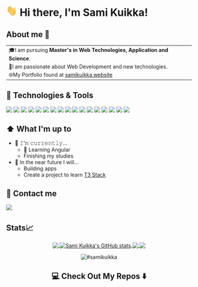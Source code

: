 # <img src="https://raw.githubusercontent.com/samikuikka/samikuikka/master/wave.gif" width="30px" height="30px" /> Hi there, I'm Sami Kuikka! 

## About me 🤖


<table>
  <tr>
    <td valign="center">
        🎓I am pursuing <b>Master's in Web Technologies, Application and Science</b>.
    </td>
  </tr>
  <tr>
    <td valign="center">
        🚀I am passionate about Web Development and new technologies.
    </td>
  </tr>
  <tr>
    <td valign="center">
        🌐My Portfolio found at <a href="www.samikuikka.website">samikuikka.website</a>
    </td>
  </tr>
</table>

## 🔧 Technologies & Tools

![](https://img.shields.io/badge/Code-JavaScript-informational?style=flat&logo=javascript&logoColor=white&color=6364FF)
![](https://img.shields.io/badge/Tech-HTML5-informational?style=flat&logo=html5&logoColor=white&color=6364FF)
![](https://img.shields.io/badge/Tech-CSS3-informational?style=flat&logo=css3&logoColor=white&color=6364FF)
![](https://img.shields.io/badge/Tech-React-informational?style=flat&logo=react&logoColor=white&color=6364FF)
![](https://img.shields.io/badge/Tech-Astro-informational?style=flat&logo=astro&logoColor=white&color=6364FF)
![](https://img.shields.io/badge/Code-TypeScript-informational?style=flat&logo=typescript&logoColor=white&color=6364FF)
![](https://img.shields.io/badge/Tech-GitHub-informational?style=flat&logo=github&logoColor=white&color=6364FF)
![](https://img.shields.io/badge/Code-Node-informational?style=flat&logo=node.js&logoColor=white&color=6364FF)
![](https://img.shields.io/badge/Code-Deno-informational?style=flat&logo=deno&logoColor=white&color=6364FF)
![](https://img.shields.io/badge/Tech-TailwindCSS-informational?style=flat&logo=tailwindcss&logoColor=white&color=6364FF)
![](https://img.shields.io/badge/Code-Flutter-informational?style=flat&logo=flutter&logoColor=white&color=6364FF)
![](https://img.shields.io/badge/Database-PostgreSQL-informational?style=flat&logo=PostgreSQL&logoColor=white&color=6364FF)
![](https://img.shields.io/badge/Database-MongoDB-informational?style=flat&logo=mongodb&logoColor=white&color=6364FF)
![](https://img.shields.io/badge/Database-Redis-informational?style=flat&logo=redis&logoColor=white&color=6364FF)
![](https://img.shields.io/badge/Tech-Express-informational?style=flat&logo=express&logoColor=white&color=6364FF)
![](https://img.shields.io/badge/Tech-MaterialUI-informational?style=flat&logo=mui&logoColor=white&color=6364FF)
![](https://img.shields.io/badge/Tool-Docker-informational?style=flat&logo=docker&logoColor=white&color=6364FF)

## ⬆️ What I'm up to

- 🔨 𝙸'𝚖 𝚌𝚞𝚛𝚛𝚎𝚗𝚝𝚕𝚢...
    - 🚀 Learning Angular
    - Finishing my studies
- 🎯 In the near future I will...
    - Building apps
    - Create a project to learn [T3 Stack](https://create.t3.gg/)
    
    
## 📲 Contact me

![](https://img.shields.io/badge/samikuikka@outlook.com-informational?style=flat&logo=gmail&logoColor=EA4335&color=white)

## Stats📈
<!-- https://github.com/anuraghazra/github-readme-stats/issues/2380 -->

<p align="center">
<a href="https://github.com/samikuikka/samikuikka">
  <img align="center" src="https://github-readme-stats-6a49-samikuikka.vercel.app/api/top-langs/?username=samikuikka&hide=javascript,html,tex&title_color=ffffff&text_color=c9cacc&icon_color=2bbc8a&bg_color=1d1f21&langs_count=3" />
</a>
<a href="https://github.com/samikuikka/samikuikka">
  <img align="center" src="https://github-readme-stats-6a49-samikuikka.vercel.app/api?username=samikuikka&show_icons=true&line_height=27&count_private=true&title_color=ffffff&text_color=c9cacc&icon_color=2bbc8a&bg_color=1d1f21" alt="Sami Kuikka's GitHub stats" />
</a>
 <a href="https://github.com/samikuikka/Portfolio">
  <img align="center" src="https://github-readme-stats-6a49-samikuikka.vercel.app/api/pin/?username=samikuikka&repo=Portfolio&title_color=ffffff&text_color=c9cacc&icon_color=2bbc8a&bg_color=1d1f21" />
</a>
  <a href="https://github.com/samikuikka/workout-logger-backend">
  <img align="center" src="https://github-readme-stats-6a49-samikuikka.vercel.app/api/pin/?username=samikuikka&repo=workout-logger-backend&title_color=ffffff&text_color=c9cacc&icon_color=2bbc8a&bg_color=1d1f21" />
</a>
</p>




<p align="center">
<img width="48%" src="https://github-readme-streak-stats.herokuapp.com?user=samikuikka&theme=onedark" alt="#samikuikka" />
</p>


<h2  align="center">💻 Check Out My Repos ⬇️ </h2>

